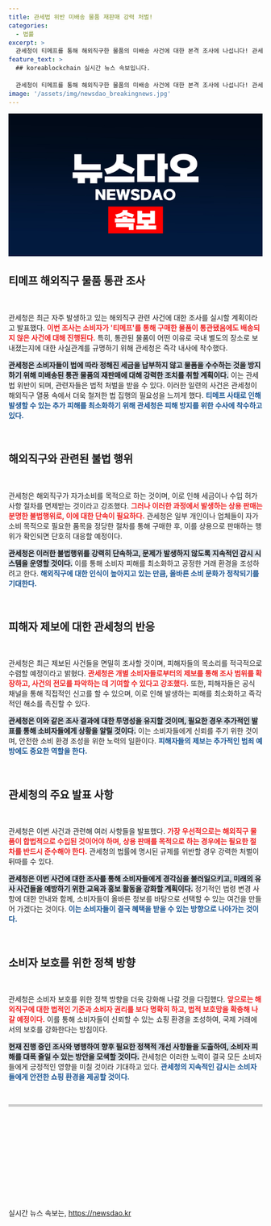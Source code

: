 ```yaml
---
title: 관세법 위반 미배송 물품 재판매 강력 처벌!
categories:
  - 법률
excerpt: >
  관세청이 티메프를 통해 해외직구한 물품의 미배송 사건에 대한 본격 조사에 나섭니다! 관세법 위반 가능성도 점검하며, 소비자 피해를 최소화하기 위한 강력한 대책을 예고했습니다. 과연 티메프 사태의 진실은?
feature_text: >
  ## koreablockchain 실시간 뉴스 속보입니다.

  관세청이 티메프를 통해 해외직구한 물품의 미배송 사건에 대한 본격 조사에 나섭니다! 관세법 위반 가능성도 점검하며, 소비자 피해를 최소화하기 위한 강력한 대책을 예고했습니다. 과연 티메프 사태의 진실은?
image: '/assets/img/newsdao_breakingnews.jpg'
---
```


<p><img src="/assets/img/newsdao_breakingnews.jpg" alt="koreablockchain 속보" /></p>

<h2 data-ke-size="size26">티메프 해외직구 물품 통관 조사</h2>

<p data-ke-size="size16">&nbsp;</p> 

<p>관세청은 최근 자주 발생하고 있는 해외직구 관련 사건에 대한 조사를 실시할 계획이라고 발표했다. <b><span style="color: #ee2323;">이번 조사는 소비자가 '티메프'를 통해 구매한 물품이 통관됐음에도 배송되지 않은 사건에 대해 진행된다.</span></b> 특히, 통관된 물품이 어떤 이유로 국내 별도의 장소로 보내졌는지에 대한 사실관계를 규명하기 위해 관세청은 즉각 내사에 착수했다.</p>

<p><b><span style="background-color: #21538527;">관세청은 소비자들이 법에 따라 정해진 세금을 납부하지 않고 물품을 수수하는 것을 방지하기 위해 미배송된 통관 물품의 재판매에 대해 강력한 조치를 취할 계획이다.</span></b> 이는 관세법 위반이 되며, 관련자들은 법적 처벌을 받을 수 있다. 이러한 일련의 사건은 관세청이 해외직구 열풍 속에서 더욱 철저한 법 집행의 필요성을 느끼게 했다. <b><span style="color: #1a5490;">티메프 사태로 인해 발생할 수 있는 추가 피해를 최소화하기 위해 관세청은 피해 방지를 위한 수사에 착수하고 있다.</span></b></p>

<p data-ke-size="size16">&nbsp;</p>

<h2 data-ke-size="size26">해외직구와 관련된 불법 행위</h2>

<p data-ke-size="size16">&nbsp;</p>

<p>관세청은 해외직구가 자가소비를 목적으로 하는 것이며, 이로 인해 세금이나 수입 허가 사항 절차를 면제받는 것이라고 강조했다. <b><span style="color: #ee2323;">그러나 이러한 과정에서 발생하는 상용 판매는 분명한 불법행위로, 이에 대한 단속이 필요하다.</span></b> 관세청은 일부 개인이나 업체들이 자가소비 목적으로 필요한 품목을 정당한 절차를 통해 구매한 후, 이를 상용으로 판매하는 행위가 확인되면 단호히 대응할 예정이다. </p>

<p><b><span style="background-color: #21538527;">관세청은 이러한 불법행위를 강력히 단속하고, 문제가 발생하지 않도록 지속적인 감시 시스템을 운영할 것이다.</span></b> 이를 통해 소비자 피해를 최소화하고 공정한 거래 환경을 조성하려고 한다. <b><span style="color: #1a5490;">해외직구에 대한 인식이 높아지고 있는 만큼, 올바른 소비 문화가 정착되기를 기대한다.</span></b></p>

<p data-ke-size="size16">&nbsp;</p>

<h2 data-ke-size="size26">피해자 제보에 대한 관세청의 반응</h2>

<p data-ke-size="size16">&nbsp;</p>

<p>관세청은 최근 제보된 사건들을 면밀히 조사할 것이며, 피해자들의 목소리를 적극적으로 수렴할 예정이라고 밝혔다. <b><span style="color: #ee2323;">관세청은 개별 소비자들로부터의 제보를 통해 조사 범위를 확장하고, 사건의 전모를 파악하는 데 기여할 수 있다고 강조했다.</span></b> 또한, 피해자들은 공식 채널을 통해 직접적인 신고를 할 수 있으며, 이로 인해 발생하는 피해를 최소화하고 즉각적인 해소를 촉진할 수 있다.</p>

<p><b><span style="background-color: #21538527;">관세청은 이와 같은 조사 결과에 대한 투명성을 유지할 것이며, 필요한 경우 추가적인 발표를 통해 소비자들에게 상황을 알릴 것이다.</span></b> 이는 소비자들에게 신뢰를 주기 위한 것이며, 안전한 소비 환경 조성을 위한 노력의 일환이다. <b><span style="color: #1a5490;">피해자들의 제보는 추가적인 범죄 예방에도 중요한 역할을 한다.</span></b></p>

<p data-ke-size="size16">&nbsp;</p>

<h2 data-ke-size="size26">관세청의 주요 발표 사항</h2>

<p data-ke-size="size16">&nbsp;</p>

<p>관세청은 이번 사건과 관련해 여러 사항들을 발표했다. <b><span style="color: #ee2323;">가장 우선적으로는 해외직구 물품이 합법적으로 수입된 것이어야 하며, 상용 판매를 목적으로 하는 경우에는 필요한 절차를 반드시 준수해야 한다.</span></b> 관세청의 법률에 명시된 규제를 위반할 경우 강력한 처벌이 뒤따를 수 있다.</p>

<p><b><span style="background-color: #21538527;">관세청은 이번 사건에 대한 조사를 통해 소비자들에게 경각심을 불러일으키고, 미래의 유사 사건들을 예방하기 위한 교육과 홍보 활동을 강화할 계획이다.</span></b> 정기적인 법령 변경 사항에 대한 안내와 함께, 소비자들이 올바른 정보를 바탕으로 선택할 수 있는 여건을 만들어 가겠다는 것이다. <b><span style="color: #1a5490;">이는 소비자들이 결국 혜택을 받을 수 있는 방향으로 나아가는 것이다.</span></b></p>

<p data-ke-size="size16">&nbsp;</p>

<h2 data-ke-size="size26">소비자 보호를 위한 정책 방향</h2>

<p data-ke-size="size16">&nbsp;</p>

<p>관세청은 소비자 보호를 위한 정책 방향을 더욱 강화해 나갈 것을 다짐했다. <b><span style="color: #ee2323;">앞으로는 해외직구에 대한 법적인 기준과 소비자 권리를 보다 명확히 하고, 법적 보호망을 확충해 나갈 예정이다.</span></b> 이를 통해 소비자들이 신뢰할 수 있는 쇼핑 환경을 조성하여, 국제 거래에서의 보호를 강화한다는 방침이다. </p>

<p><b><span style="background-color: #21538527;">현재 진행 중인 조사와 병행하여 향후 필요한 정책적 개선 사항들을 도출하여, 소비자 피해를 대폭 줄일 수 있는 방안을 모색할 것이다.</span></b> 관세청은 이러한 노력이 결국 모든 소비자들에게 긍정적인 영향을 미칠 것이라 기대하고 있다. <b><span style="color: #1a5490;">관세청의 지속적인 감시는 소비자들에게 안전한 쇼핑 환경을 제공할 것이다.</span></b></p>

<p data-ke-size="size16">&nbsp;</p>

<hr style="height: 5px; border:none; background:#ccc;"/>

<p data-ke-size="size16">&nbsp;</p> 

<p data-ke-size="size16">&nbsp;</p> 

<p data-ke-size="size16">&nbsp;</p> 

<p data-ke-size="size16">&nbsp;</p> 

<p data-ke-size="size16">&nbsp;</p> 

<p data-ke-size="size16">&nbsp;</p>
실시간 뉴스 속보는, <a href="https://newsdao.kr" rel="dofollow">https://newsdao.kr</a>


